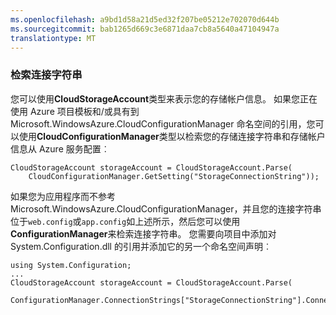 ```yaml
---
ms.openlocfilehash: a9bd1d58a21d5ed32f207be05212e702070d644b
ms.sourcegitcommit: bab1265d669c3e6871daa7cb8a5640a47104947a
translationtype: MT
---
```

### 检索连接字符串
您可以使用**CloudStorageAccount**类型来表示您的存储帐户信息。 如果您正在使用 Azure 项目模板和/或具有到 Microsoft.WindowsAzure.CloudConfigurationManager 命名空间的引用，您可以使用**CloudConfigurationManager**类型以检索您的存储连接字符串和存储帐户信息从 Azure 服务配置︰

    CloudStorageAccount storageAccount = CloudStorageAccount.Parse(
        CloudConfigurationManager.GetSetting("StorageConnectionString"));

如果您为应用程序而不参考 Microsoft.WindowsAzure.CloudConfigurationManager，并且您的连接字符串位于`web.config`或`app.config`如上述所示，然后您可以使用**ConfigurationManager**来检索连接字符串。  您需要向项目中添加对 System.Configuration.dll 的引用并添加它的另一个命名空间声明︰

    using System.Configuration;
    ...
    CloudStorageAccount storageAccount = CloudStorageAccount.Parse(
        ConfigurationManager.ConnectionStrings["StorageConnectionString"].ConnectionString);
